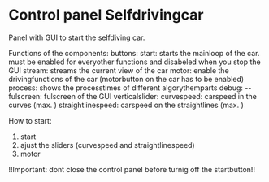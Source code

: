 # Control panel Selfdrivingcar

Panel with GUI to start the selfdiving car.

Functions of the components:
  buttons:
    start: starts the mainloop of the car. must be enabled for everyother functions and disabeled when you stop the GUI
    stream: streams the current view of the car
    motor: enable the drivingfunctions of the car (motorbutton on the car has to be enabled)
    process: shows the processtimes of different algorythemparts
    debug: --
    fulscreen: fulscreen of the GUI
  verticalslider: 
    curvespeed: carspeed in the curves (max. )
    straightlinespeed: carspeed on the straightlines (max. )

How to start:
  1. start
  2. ajust the sliders (curvespeed and straightlinespeed)
  3. motor

!!Important: dont close the control panel before turnig off the startbutton!!
